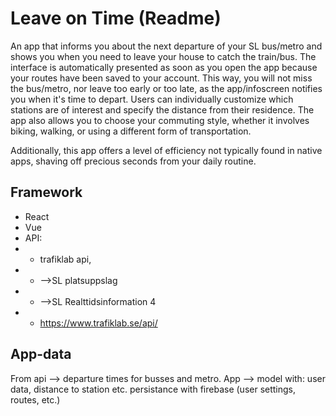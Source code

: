 # Leave on Time (Readme)

An app that informs you about the next departure of your SL bus/metro and shows you when you need to leave your house to catch the train/bus. The interface is automatically presented as soon as you open the app because your routes have been saved to your account. This way, you will not miss the bus/metro, nor leave too early or too late, as the app/infoscreen notifies you when it's time to depart. Users can individually customize which stations are of interest and specify the distance from their residence. The app also allows you to choose your commuting style, whether it involves biking, walking, or using a different form of
transportation.

Additionally, this app offers a level of efficiency not typically found in native apps, shaving off
precious seconds from your daily routine.

## Framework
- React
- Vue
- API:
- - trafiklab api,
- - -->SL platsuppslag
- - -->SL Realttidsinformation 4
- - https://www.trafiklab.se/api/

## App-data
From api --> departure times for busses and metro.
App --> model with: user data, distance to station etc. persistance with firebase (user settings, routes, etc.)